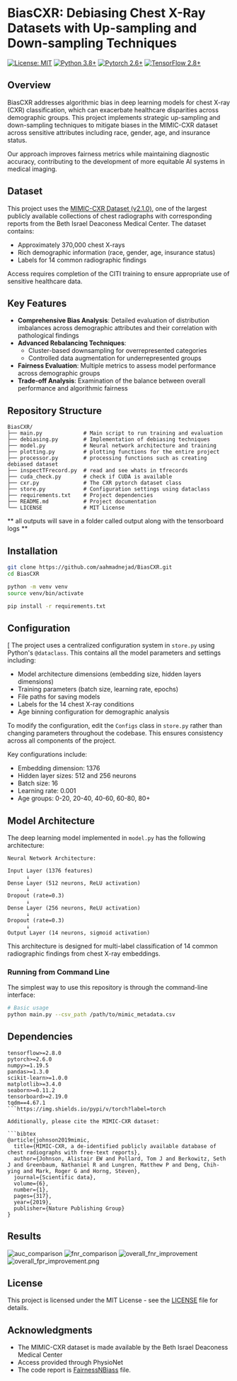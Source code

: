# BiasCXR: Debiasing Chest X-Ray Datasets with Up-sampling and Down-sampling Techniques

[![License: MIT](https://img.shields.io/badge/License-MIT-yellow.svg)](https://opensource.org/licenses/MIT)
[![Python 3.8+](https://img.shields.io/badge/python-3.8+-red.svg)](https://www.python.org/downloads/)
[![Pytorch 2.6+](https://img.shields.io/pypi/v/torch?label=torch)](https://pytorch.org/)
[![TensorFlow 2.8+](https://img.shields.io/badge/tensorflow-2.8+-orange.svg)](https://www.tensorflow.org/)

## Overview

BiasCXR addresses algorithmic bias in deep learning models for chest X-ray (CXR) classification, which can exacerbate healthcare disparities across demographic groups. This project implements strategic up-sampling and down-sampling techniques to mitigate biases in the MIMIC-CXR dataset across sensitive attributes including race, gender, age, and insurance status.

Our approach improves fairness metrics while maintaining diagnostic accuracy, contributing to the development of more equitable AI systems in medical imaging.

## Dataset

This project uses the [MIMIC-CXR Dataset (v2.1.0)](https://physionet.org/content/mimic-cxr/2.1.0/), one of the largest publicly available collections of chest radiographs with corresponding reports from the Beth Israel Deaconess Medical Center. The dataset contains:

- Approximately 370,000 chest X-rays 
- Rich demographic information (race, gender, age, insurance status)
- Labels for 14 common radiographic findings

Access requires completion of the CITI training to ensure appropriate use of sensitive healthcare data.

## Key Features

- **Comprehensive Bias Analysis**: Detailed evaluation of distribution imbalances across demographic attributes and their correlation with pathological findings
- **Advanced Rebalancing Techniques**:
  - Cluster-based downsampling for overrepresented categories
  - Controlled data augmentation for underrepresented groups
- **Fairness Evaluation**: Multiple metrics to assess model performance across demographic groups
- **Trade-off Analysis**: Examination of the balance between overall performance and algorithmic fairness

## Repository Structure

```
BiasCXR/
├── main.py             # Main script to run training and evaluation
├── debiasing.py        # Implementation of debiasing techniques
├── model.py            # Neural network architecture and training
├── plotting.py         # plotting functions for the entire project
├── processor.py        # processing functions such as creating debiased dataset
├── inspectTFrecord.py  # read and see whats in tfrecords
├── cuda_check.py       # check if CUDA is available
├── cxr.py              # The CXR pytorch dataset class
├── store.py            # Configuration settings using dataclass
├── requirements.txt    # Project dependencies
├── README.md           # Project documentation
└── LICENSE             # MIT License
```

** all outputs will save in a folder called output along with the tensorboard logs **

## Installation

```bash
git clone https://github.com/aahmadnejad/BiasCXR.git
cd BiasCXR

python -m venv venv
source venv/bin/activate

pip install -r requirements.txt
```

## Configuration
[
The project uses a centralized configuration system in `store.py` using Python's `@dataclass`. This contains all the model parameters and settings including:

- Model architecture dimensions (embedding size, hidden layers dimensions)
- Training parameters (batch size, learning rate, epochs)
- File paths for saving models
- Labels for the 14 chest X-ray conditions
- Age binning configuration for demographic analysis

To modify the configuration, edit the `Configs` class in `store.py` rather than changing parameters throughout the codebase. This ensures consistency across all components of the project.

Key configurations include:
- Embedding dimension: 1376
- Hidden layer sizes: 512 and 256 neurons
- Batch size: 16
- Learning rate: 0.001
- Age groups: 0-20, 20-40, 40-60, 60-80, 80+

## Model Architecture

The deep learning model implemented in `model.py` has the following architecture:

```
Neural Network Architecture:

Input Layer (1376 features) 
      ↓
Dense Layer (512 neurons, ReLU activation)
      ↓
Dropout (rate=0.3)
      ↓
Dense Layer (256 neurons, ReLU activation)
      ↓
Dropout (rate=0.3)
      ↓
Output Layer (14 neurons, sigmoid activation)
```

This architecture is designed for multi-label classification of 14 common radiographic findings from chest X-ray embeddings.


### Running from Command Line

The simplest way to use this repository is through the command-line interface:

```bash
# Basic usage
python main.py --csv_path /path/to/mimic_metadata.csv
```


## Dependencies

```
tensorflow>=2.8.0
pytorch>=2.6.0
numpy>=1.19.5
pandas>=1.3.0
scikit-learn>=1.0.0
matplotlib>=3.4.0
seaborn>=0.11.2
tensorboard>=2.19.0
tqdm==4.67.1
```https://img.shields.io/pypi/v/torch?label=torch

Additionally, please cite the MIMIC-CXR dataset:

```bibtex
@article{johnson2019mimic,
  title={MIMIC-CXR, a de-identified publicly available database of chest radiographs with free-text reports},
  author={Johnson, Alistair EW and Pollard, Tom J and Berkowitz, Seth J and Greenbaum, Nathaniel R and Lungren, Matthew P and Deng, Chih-ying and Mark, Roger G and Horng, Steven},
  journal={Scientific data},
  volume={6},
  number={1},
  pages={317},
  year={2019},
  publisher={Nature Publishing Group}
}
```

## Results

![auc_comparison](GitAssets/auc_comparison.png)
![fnr_comparison](GitAssets/fnr_comparison.png)
![overall_fnr_improvement](GitAssets/overall_fnr_improvement.png)
![overall_fpr_improvement.png](GitAssets/overall_fpr_improvement.png)

## License

This project is licensed under the MIT License - see the [LICENSE](LICENSE) file for details.

## Acknowledgments

- The MIMIC-CXR dataset is made available by the Beth Israel Deaconess Medical Center
- Access provided through PhysioNet
- The code report is [FairnessNBiass](FairnessNBiass.pdf) file.
